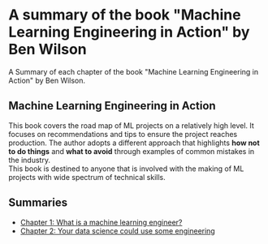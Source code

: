 # A summary of the book "Machine Learning Engineering in Action" by Ben Wilson


A Summary of each chapter of the book "Machine Learning Engineering in Action" by Ben Wilson.


## Machine Learning Engineering in Action

This book covers the road map of ML projects on a relatively high level. It focuses on recommendations and tips to ensure the project reaches production. The author adopts a different approach that highlights **how not to do things** and **what to avoid** through examples of common mistakes in the industry.  
This book  is destined to anyone that is involved with the making of ML projects with wide spectrum of technical skills.

## Summaries

* [Chapter 1: What is a machine learning engineer?](summaries/chapter1.md)
* [Chapter 2: Your data science could use some engineering](summaries/chapter2.md)